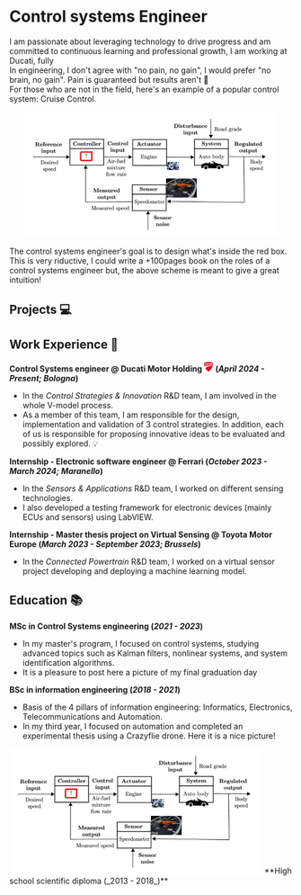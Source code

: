 # Control systems Engineer
I am passionate about leveraging technology to drive progress and am committed to continuous learning and professional growth, I am working at Ducati, fully  
In engineering, I don't agree with "no pain, no gain", I would prefer "no brain, no gain". Pain is guaranteed but results aren't 🧠  
For those who are not in the field, here's an example of a popular control system: Cruise Control.  
<p align="center"> 
  <img src="images/cc-control-system.png" width="450">
</p>
The control systems engineer's goal is to design what's inside the red box. This is very riductive, I could write a +100pages book on the roles of a control systems engineer but, the above scheme is meant to give a great intuition!

## Projects 💻

## Work Experience 💼
**Control Systems engineer @ Ducati Motor Holding <img src="images/ducati-logo.png" width="17"> (_April 2024 - Present; Bologna_)** 
- In the _Control Strategies & Innovation_ R&D team, I am involved in the whole V-model process.
- As a member of this team, I am responsible for the design, implementation and validation of 3 control strategies. In addition, each of us is responsible for proposing innovative ideas to be evaluated and possibly explored. 💡 

**Internship - Electronic software engineer @ Ferrari (_October 2023 - March 2024; Maranello_)**
- In the _Sensors & Applications_ R&D team, I worked on different sensing technologies.
- I also developed a testing framework for electronic devices (mainly ECUs and sensors) using LabVIEW.

**Internship - Master thesis project on Virtual Sensing @ Toyota Motor Europe (_March 2023 - September 2023; Brussels_)**
- In the _Connected Powertrain_ R&D team, I worked on a virtual sensor project developing and deploying a machine learning model.

## Education 📚
**MSc in Control Systems engineering (_2021 - 2023_)**
- In my master's program, I focused on control systems, studying advanced topics such as Kalman filters, nonlinear systems, and system identification algorithms.
- It is a pleasure to post here a picture of my final graduation day

**BSc in information engineering (_2018 - 2021_)**
- Basis of the 4 pillars of information engineering: Informatics, Electronics, Telecommunications and Automation.
- In my third year, I focused on automation and completed an experimental thesis using a Crazyflie drone. Here it is a nice picture!
<img src="images/cc-control-system.png" width="450">
**High school scientific diploma (_2013 - 2018_)**
